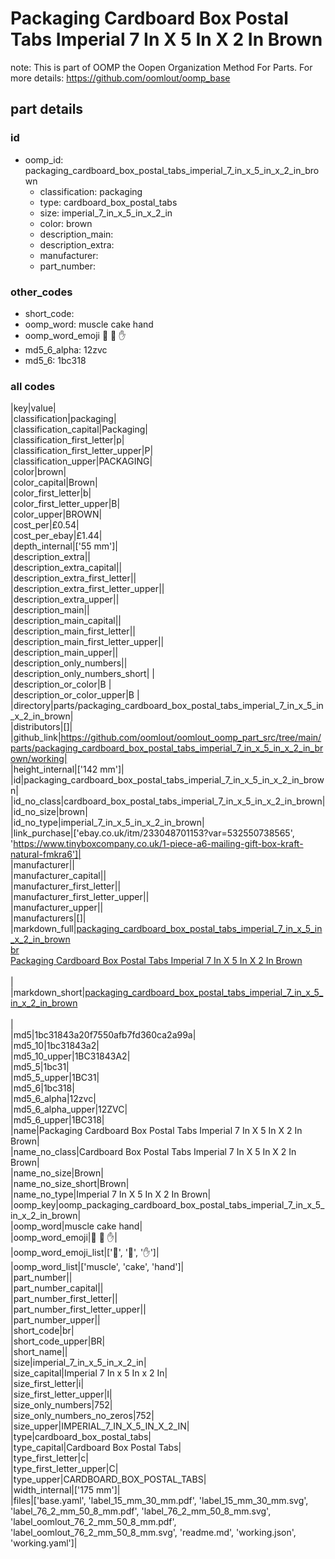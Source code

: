 # Packaging Cardboard Box Postal Tabs Imperial 7 In X 5 In X 2 In Brown  

note: This is part of OOMP the Oopen Organization Method For Parts. For more details: https://github.com/oomlout/oomp_base

##  part details





### id
* oomp_id: packaging_cardboard_box_postal_tabs_imperial_7_in_x_5_in_x_2_in_brown
  * classification: packaging
  * type: cardboard_box_postal_tabs
  * size: imperial_7_in_x_5_in_x_2_in
  * color: brown
  * description_main: 
  * description_extra: 
  * manufacturer: 
  * part_number: 

### other_codes
* short_code: 
* oomp_word: muscle cake hand
* oomp_word_emoji :muscle: :cake: :hand:
* md5_6_alpha: 12zvc
* md5_6: 1bc318

### all codes 
|key|value|  
|classification|packaging|  
|classification_capital|Packaging|  
|classification_first_letter|p|  
|classification_first_letter_upper|P|  
|classification_upper|PACKAGING|  
|color|brown|  
|color_capital|Brown|  
|color_first_letter|b|  
|color_first_letter_upper|B|  
|color_upper|BROWN|  
|cost_per|£0.54|  
|cost_per_ebay|£1.44|  
|depth_internal|['55 mm']|  
|description_extra||  
|description_extra_capital||  
|description_extra_first_letter||  
|description_extra_first_letter_upper||  
|description_extra_upper||  
|description_main||  
|description_main_capital||  
|description_main_first_letter||  
|description_main_first_letter_upper||  
|description_main_upper||  
|description_only_numbers||  
|description_only_numbers_short| |  
|description_or_color|B |  
|description_or_color_upper|B |  
|directory|parts/packaging_cardboard_box_postal_tabs_imperial_7_in_x_5_in_x_2_in_brown|  
|distributors|[]|  
|github_link|https://github.com/oomlout/oomlout_oomp_part_src/tree/main/parts/packaging_cardboard_box_postal_tabs_imperial_7_in_x_5_in_x_2_in_brown/working|  
|height_internal|['142 mm']|  
|id|packaging_cardboard_box_postal_tabs_imperial_7_in_x_5_in_x_2_in_brown|  
|id_no_class|cardboard_box_postal_tabs_imperial_7_in_x_5_in_x_2_in_brown|  
|id_no_size|brown|  
|id_no_type|imperial_7_in_x_5_in_x_2_in_brown|  
|link_purchase|['ebay.co.uk/itm/233048701153?var=532550738565', 'https://www.tinyboxcompany.co.uk/1-piece-a6-mailing-gift-box-kraft-natural-fmkra6']|  
|manufacturer||  
|manufacturer_capital||  
|manufacturer_first_letter||  
|manufacturer_first_letter_upper||  
|manufacturer_upper||  
|manufacturers|[]|  
|markdown_full|[packaging_cardboard_box_postal_tabs_imperial_7_in_x_5_in_x_2_in_brown](https://github.com/oomlout/oomlout_oomp_part_src/tree/main/parts/packaging_cardboard_box_postal_tabs_imperial_7_in_x_5_in_x_2_in_brown/working)<br>[br](https://github.com/oomlout/oomlout_oomp_part_src/tree/main/parts/packaging_cardboard_box_postal_tabs_imperial_7_in_x_5_in_x_2_in_brown/working)<br>[Packaging Cardboard Box Postal Tabs Imperial 7 In X 5 In X 2 In Brown](https://github.com/oomlout/oomlout_oomp_part_src/tree/main/parts/packaging_cardboard_box_postal_tabs_imperial_7_in_x_5_in_x_2_in_brown/working)<br><br>|  
|markdown_short|[packaging_cardboard_box_postal_tabs_imperial_7_in_x_5_in_x_2_in_brown](https://github.com/oomlout/oomlout_oomp_part_src/tree/main/parts/packaging_cardboard_box_postal_tabs_imperial_7_in_x_5_in_x_2_in_brown/working)<br><br>|  
|md5|1bc31843a20f7550afb7fd360ca2a99a|  
|md5_10|1bc31843a2|  
|md5_10_upper|1BC31843A2|  
|md5_5|1bc31|  
|md5_5_upper|1BC31|  
|md5_6|1bc318|  
|md5_6_alpha|12zvc|  
|md5_6_alpha_upper|12ZVC|  
|md5_6_upper|1BC318|  
|name|Packaging Cardboard Box Postal Tabs Imperial 7 In X 5 In X 2 In Brown|  
|name_no_class|Cardboard Box Postal Tabs Imperial 7 In X 5 In X 2 In Brown|  
|name_no_size|Brown|  
|name_no_size_short|Brown|  
|name_no_type|Imperial 7 In X 5 In X 2 In Brown|  
|oomp_key|oomp_packaging_cardboard_box_postal_tabs_imperial_7_in_x_5_in_x_2_in_brown|  
|oomp_word|muscle cake hand|  
|oomp_word_emoji|:muscle: :cake: :hand:|  
|oomp_word_emoji_list|[':muscle:', ':cake:', ':hand:']|  
|oomp_word_list|['muscle', 'cake', 'hand']|  
|part_number||  
|part_number_capital||  
|part_number_first_letter||  
|part_number_first_letter_upper||  
|part_number_upper||  
|short_code|br|  
|short_code_upper|BR|  
|short_name||  
|size|imperial_7_in_x_5_in_x_2_in|  
|size_capital|Imperial 7 In x 5 In x 2 In|  
|size_first_letter|i|  
|size_first_letter_upper|I|  
|size_only_numbers|752|  
|size_only_numbers_no_zeros|752|  
|size_upper|IMPERIAL_7_IN_X_5_IN_X_2_IN|  
|type|cardboard_box_postal_tabs|  
|type_capital|Cardboard Box Postal Tabs|  
|type_first_letter|c|  
|type_first_letter_upper|C|  
|type_upper|CARDBOARD_BOX_POSTAL_TABS|  
|width_internal|['175 mm']|  
|files|['base.yaml', 'label_15_mm_30_mm.pdf', 'label_15_mm_30_mm.svg', 'label_76_2_mm_50_8_mm.pdf', 'label_76_2_mm_50_8_mm.svg', 'label_oomlout_76_2_mm_50_8_mm.pdf', 'label_oomlout_76_2_mm_50_8_mm.svg', 'readme.md', 'working.json', 'working.yaml']|  
